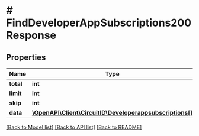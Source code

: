 # # FindDeveloperAppSubscriptions200Response

## Properties

Name | Type | Description | Notes
------------ | ------------- | ------------- | -------------
**total** | **int** |  |
**limit** | **int** |  |
**skip** | **int** |  |
**data** | [**\OpenAPI\Client\CircuitID\Developerappsubscriptions[]**](Developerappsubscriptions.md) |  |

[[Back to Model list]](../../README.md#models) [[Back to API list]](../../README.md#endpoints) [[Back to README]](../../README.md)
